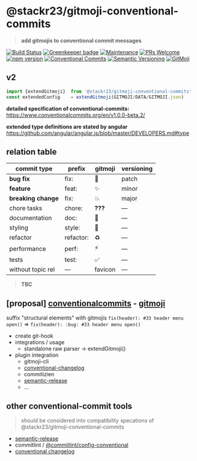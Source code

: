 # @stackr23/gitmoji-conventional-commits 
> __add gitmojis to conventional commit messages__

[![Build Status](https://travis-ci.com/stackr23/gitmoji-conventional-commit.svg?branch=master)](https://travis-ci.com/stackr23/gitmoji-conventional-commit)
[![Greenkeeper badge](https://badges.greenkeeper.io/stackr23/gitmoji-conventional-commit.svg)](https://greenkeeper.io/)
[![Maintenance][maintenance-img]][maintenance-url]
[![PRs Welcome][pr-welcome]](http://makeapullrequest.com)<br />
[![npm version](https://img.shields.io/npm/v/%40stackr23%2Fgitmoji-conventional-commit.svg)](http://npm.im/@stackr23/gitmoji-conventional-commit)
[![Conventional Commits](https://img.shields.io/badge/✔-Conventional%20Commits-blue.svg)](https://conventionalcommits.org) 
[![Semantic Versioning][semantic-img]][semantic-url]
[![GitMoji][gitmoji-img]][gitmoji-url]


<!-- badge urls -->
[gitmoji-img]: https://img.shields.io/badge/%F0%9F%98%BB-gitmoji-F2BF00.svg
[gitmoji-url]: https://gitmoji.carloscuesta.me  
[maintenance-img]: https://img.shields.io/badge/Maintained-yes-brightgreen.svg
[maintenance-url]: https://GitHub.com/stackR23/react23/graphs/commit-activity
[pr-welcome]: https://img.shields.io/badge/PRs-welcome-brightgreen.svg
[semantic-img]: https://img.shields.io/badge/%20%20%F0%9F%93%A6%F0%9F%9A%80-semantic--release-blue.svg
[semantic-url]: https://semver.org/
<!-- /badge urls -->

## v2

```javascript
import {extendGitmoji}  from '@stackr23/gitmoji-conventional-commits'
const extendedConfig    = extendGitmoji(GITMOJI/DATA/GITMOJI.json)
```

__detailed specification of conventional-commits:__  
https://www.conventionalcommits.org/en/v1.0.0-beta.2/

__extended type definitions are stated by angular__  
https://github.com/angular/angular.js/blob/master/DEVELOPERS.md#type

## relation table  

| commit type          | prefix | gitmoji    | versioning |
|--------------------- |--------|------------|------------|
| __bug fix__          | fix:      | :bug:              | patch      |
| __feature__          | feat:     | :sparkles:         | minor      |
| __breaking change__  | fix:      | :boom:             | major      |
| chore tasks          | chore:    | __???__            | —          |
| documentation        | doc:      | :memo:             | —          |
| styling              | style:    | :lipstick:         | —          |
| refactor             | refactor: | :recycle:          | —          |
| performance          | perf:     | :zap:              | —          |
| tests                | test:     | :white_check_mark: | —          |
| without topic rel    | —         | favicon            | —          |

> __TBC__

## [proposal] [conventionalcommits](https://www.conventionalcommits.org/) - [gitmoji](https://gitmoji.carloscuesta.me/)
suffix "structural elements" with gitmojis
`fix(header): #33 header menu open()` => `fix(header): :bug: #33 header menu open()`
* create git-hook 
* integrations / usage
  * standalone raw parser -> extendGitmoji()
* plugin integration
    * gitmoji-cli
    * [conventional-changelog](https://github.com/conventional-changelog/conventional-changelog)
    * commitizien
    * [semantic-release](https://github.com/semantic-release/semantic-release)
    * ...

## other conventional-commit tools
> should be considered into compatibility specations of @stackr23/gitmoji-conventional-commits

* [semantic-release](https://github.com/semantic-release/semantic-release)  
* commitlint / [@commitlint/config-conventional](https://www.npmjs.com/package/@commitlint/config-conventional)  
* [conventional changelog](https://github.com/conventional-changelog/conventional-changelog)  



